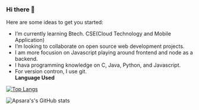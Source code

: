 ### Hi there 👋

Here are some ideas to get you started:

- I’m currently learning Btech. CSE(Cloud Technology and Mobile Application)
- I’m looking to collaborate on open source web development projects.
- I am more focusion on Javascript playing around frontend and node as a backend.
- I hava programming knowledge on C, Java, Python, and Javascript.
- For version contron, I use git.<br>
**Language Used**

[![Top Langs](https://github-readme-stats.vercel.app/api/top-langs/?username=ApsaraBudhathoki&layout=compact)](https://github.com/ApsaraBudhathoki/github-readme-stats)

![Apsara's's GitHub stats](https://github-readme-stats.vercel.app/api?username=ApsaraBudhathoki&show_icons=true&theme=radical)
